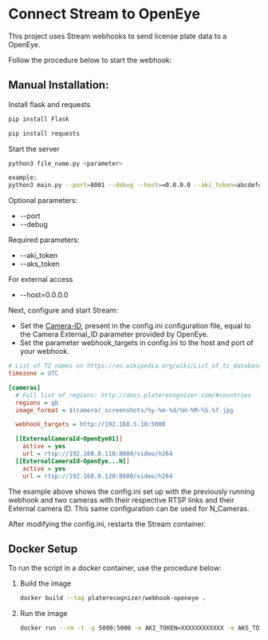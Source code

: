 # Connect Stream to OpenEye

This project uses Stream webhooks to send license plate data to a OpenEye.

Follow the procedure below to start the webhook:

## **Manual Installation:**

Install flask and requests

```bash
pip install Flask
```

```bash
pip install requests
```

Start the server

```bash
python3 file_name.py <parameter>

example:
python3 main.py --port=8001 --debug --host==0.0.0.0 --aki_token=abcdefg --aks_token=abcdefghijklmnopqrstuvxz

```

Optional parameters:

- --port
- --debug

Required parameters:

- --aki_token
- --aks_token

For external access

- --host=0.0.0.0

Next, configure and start Stream:

- Set the [Camera-ID](https://guides.platerecognizer.com/docs/stream/configuration#hierarchical-configuration), present in the config.ini configuration file, equal to the Camera External_ID parameter provided by OpenEye.
- Set the parameter webhook_targets in config.ini to the host and port of your webhook.

```ini
# List of TZ names on https://en.wikipedia.org/wiki/List_of_tz_database_time_zones
timezone = UTC

[cameras]
  # Full list of regions: http://docs.platerecognizer.com/#countries
  regions = gb
  image_format = $(camera)_screenshots/%y-%m-%d/%H-%M-%S.%f.jpg

  webhook_targets = http://192.168.5.10:5000

  [[ExternalCameraId-OpenEye01]]
    active = yes
    url = rtsp://192.168.0.110:8080/video/h264
  [[ExternalCameraId-OpenEye...N]]
    active = yes
    url = rtsp://192.168.0.120:8080/video/h264
```

The example above shows the config.ini set up with the previously running webhook and two cameras with their respective RTSP links and their External camera ID. This same configuration can be used for N_Cameras.

After modifying the config.ini, restarts the Stream container.

## Docker Setup

To run the script in a docker container, use the procedure below:

1. Build the image

   ```bash
   docker build --tag platerecognizer/webhook-openeye .

   ```

2. Run the image

   ```bash
   docker run --rm -t -p 5000:5000 -e AKI_TOKEN=XXXXXXXXXXXX -e AKS_TOKEN=YYYYYYYYYYYYYYYYYYYYYYYYYYYYYYYY platerecognizer/webhook-openeye

   ```
